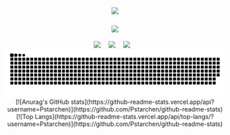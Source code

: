 <div align="center">
  
  <!-- dynamic typing effect 动态打字效果 -->

  <h1 align="center">
    <a href="https://starchen.top/">
      <img src="https://readme-typing-svg.herokuapp.com/?lines=前途似海，来日方长！&center=true&size=27">
    </a>
  </h1>
  
  <!-- 个人图片 -->
  <picture>
    <source media="(prefers-color-scheme: dark)" srcset="http://starchen.top/picture/storage/app/uploads/2024/02/19/65d2e6f64d111.jpg" />
    <source media="(prefers-color-scheme: light)" srcset="http://starchen.top/picture/storage/app/uploads/2024/02/19/65d2e6f64d111.jpg" height="225px" />
    <img src="http://starchen.top/picture/storage/app/uploads/2024/02/19/65d2e6f64d111.jpg" />
  </picture>

  <!-- for beauty 留个空行好看点 -->
  <div>&nbsp;</div>

  <!-- profile logo 个人资料徽标 -->
  <div>
    <a href="https://blog.starchen.top/"><img src="https://img.shields.io/badge/Website-博客-blue" /></a>&emsp;
    <a href="https://starchen.top/guanzhu.html"><img src="https://img.shields.io/badge/WeChat-微信-07c160" /></a>&emsp;
    <a href="https://space.bilibili.com/353836551"><img src="https://img.shields.io/badge/Bilibili-B站-ff69b4" /></a>&emsp;
  </div>
      
  <!-- 贪吃蛇 -->
  <div align="center">
  <img src="https://raw.githubusercontent.com/Pstarchen/Pstarchen/output/github-contribution-grid-snake.svg" />
  </div>

  <!-- 统计卡片 --!>
  [![Anurag's GitHub stats](https://github-readme-stats.vercel.app/api?username=Pstarchen)](https://github.com/Pstarchen/github-readme-stats)

  <!-- 热门语言卡片 --!>
  [![Top Langs](https://github-readme-stats.vercel.app/api/top-langs/?username=Pstarchen)](https://github.com/Pstarchen/github-readme-stats)
